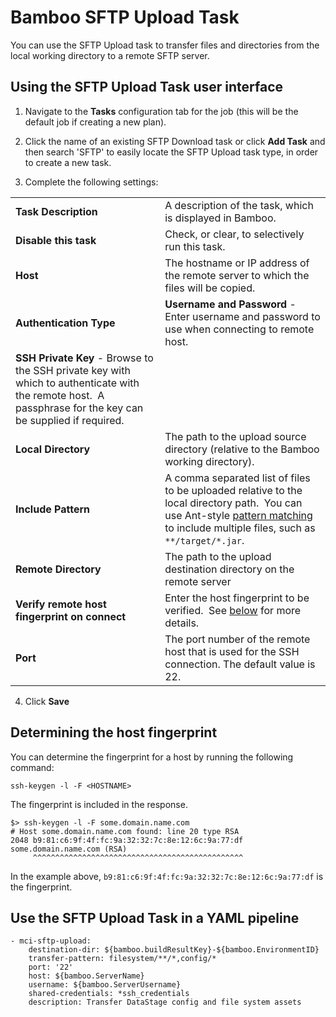 # Bamboo SFTP Upload Task

You can use the SFTP Upload task to transfer files and directories from the local working directory to a remote SFTP server.

## Using the SFTP Upload Task user interface

1.  Navigate to the **Tasks** configuration tab for the job (this will be the default job if creating a new plan).
    
2.  Click the name of an existing SFTP Download task or click **Add Task** and then search 'SFTP' to easily locate the SFTP Upload task type, in order to create a new task.
    
3.  Complete the following settings:
    

|     |     |
| --- | --- |
| **Task Description** | A description of the task, which is displayed in Bamboo. |
| **Disable this task** | Check, or clear, to selectively run this task. |
| **Host** | The hostname or IP address of the remote server to which the files will be copied. |
| **Authentication Type** | **Username and Password** - Enter username and password to use when connecting to remote host. |
| **SSH Private Key** - Browse to the SSH private key with which to authenticate with the remote host.  A passphrase for the key can be supplied if required. |
| **Local Directory** | The path to the upload source directory (relative to the Bamboo working directory). |
| **Include Pattern** | A comma separated list of files to be uploaded relative to the local directory path.  You can use Ant-style [pattern matching](https://confluence.atlassian.com/bamboo0600/pattern-matching-reference-894742650.html) to include multiple files, such as `**/target/*.jar`. |
| **Remote Directory** | The path to the upload destination directory on the remote server |
| **Verify remote host fingerprint on connect** | Enter the host fingerprint to be verified.  See [below](https://datamigrators.atlassian.net/wiki/pages/resumedraft.action?draftId=499056670#BambooSFTPUploadTask-fingerprint) for more details. |
| **Port** | The port number of the remote host that is used for the SSH connection. The default value is 22. |

4.  Click **Save**
    

## Determining the host fingerprint

You can determine the fingerprint for a host by running the following command:

```
ssh-keygen -l -F <HOSTNAME>
```

The fingerprint is included in the response.

```
$> ssh-keygen -l -F some.domain.name.com
# Host some.domain.name.com found: line 20 type RSA
2048 b9:81:c6:9f:4f:fc:9a:32:32:7c:8e:12:6c:9a:77:df some.domain.name.com (RSA)
     ^^^^^^^^^^^^^^^^^^^^^^^^^^^^^^^^^^^^^^^^^^^^^^^
```

In the example above, `b9:81:c6:9f:4f:fc:9a:32:32:7c:8e:12:6c:9a:77:df` is the fingerprint.

## Use the SFTP Upload Task in a YAML pipeline

```
- mci-sftp-upload:
    destination-dir: ${bamboo.buildResultKey}-${bamboo.EnvironmentID}
    transfer-pattern: filesystem/**/*,config/*
    port: '22'
    host: ${bamboo.ServerName}
    username: ${bamboo.ServerUsername}
    shared-credentials: *ssh_credentials
    description: Transfer DataStage config and file system assets
```